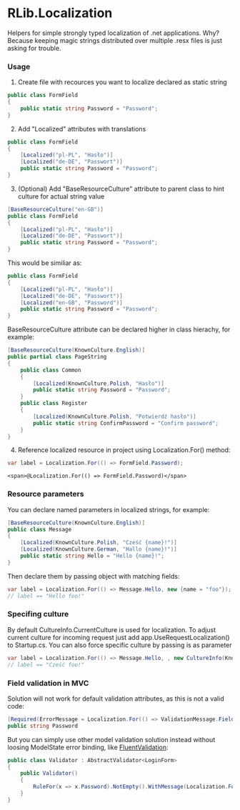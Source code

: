 # RLib.Localization
Helpers for simple strongly typed localization of .net applications. Why? Because keeping magic strings distributed over multiple .resx files is just asking for trouble.

### Usage
1. Create file with recources you want to localize declared as static string
```csharp
public class FormField
{
    public static string Password = "Password";
}
```
2. Add "Localized" attributes with translations
```csharp
public class FormField
{
    [Localized("pl-PL", "Hasło")]
    [Localized("de-DE", "Passwort")]
    public static string Password = "Password";
}
```
3. (Optional) Add "BaseResourceCulture" attribute to parent class to hint culture for actual string value
```csharp
[BaseResourceCulture("en-GB")]
public class FormField
{
    [Localized("pl-PL", "Hasło")]
    [Localized("de-DE", "Passwort")]
    public static string Password = "Password";
}
```
This would be similiar as: 

```csharp
public class FormField
{
    [Localized("pl-PL", "Hasło")]
    [Localized("de-DE", "Passwort")]
    [Localized("en-GB", "Password")]
    public static string Password = "Password";
}
```
BaseResourceCulture attribute can be declared higher in class hierachy, for example:
```csharp
[BaseResourceCulture(KnownCulture.English)]
public partial class PageString
{
    public class Common
    {
        [Localized(KnownCulture.Polish, "Hasło")]
        public static string Password = "Password";
    }
    public class Register
    {
        [Localized(KnownCulture.Polish, "Potwierdź hasło")]
        public static string ConfirmPassword = "Confirm password";
    }
}
```


4. Reference localized resource in project using Localization.For() method:

```csharp
var label = Localization.For(() => FormField.Password);
```
```razor
<span>@Localization.For(() => FormField.Password)</span>
```

### Resource parameters
You can declare named parameters in localized strings, for example:

```csharp
[BaseResourceCulture(KnownCulture.English)]
public class Message
{
    [Localized(KnownCulture.Polish, "Cześć {name}!")]
    [Localized(KnownCulture.German, "Hallo {name}!")]
    public static string Hello = "Hello {name}!";
}
```
Then declare them by passing object with matching fields:

```csharp
var label = Localization.For(() => Message.Hello, new {name = "foo"}); 
// label == "Hello foo!"
```

### Specifing culture
By default CultureInfo.CurrentCulture is used for localization. To adjust current culture for incoming request just add app.UseRequestLocalization() to Startup.cs.
You can also force specific culture by passing is as parameter

```csharp
var label = Localization.For(() => Message.Hello, , new CultureInfo(KnownCulture.Polish), new {name = "foo"}); 
// label == "Cześć foo!"
```

### Field validation in MVC
Solution will not work for default validation attributes, as this is not a valid code:
 
```csharp
[Required(ErrorMessage = Localization.For(() => ValidationMessage.FieldRequired))]
public string Password
```
But you can simply use other model validation solution instead without loosing ModelState error binding, like [FluentValidation](https://fluentvalidation.net/):

```csharp
public class Validator : AbstractValidator<LoginForm>
{
    public Validator()
    {
        RuleFor(x => x.Password).NotEmpty().WithMessage(Localization.For(() => ValidationMessage.FieldRequired));
    }
}
```
